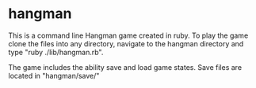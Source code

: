 # hangman

This is a command line Hangman game created in ruby. To play the game clone the files into any directory, 
navigate to the hangman directory and type "ruby ./lib/hangman.rb".

The game includes the ability save and load game states. Save files are located in "hangman/save/"

